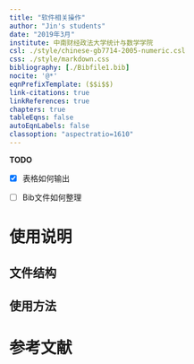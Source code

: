 ```yaml
---
title: "软件相关操作"
author: "Jin's students"
date: "2019年3月"
institute: 中南财经政法大学统计与数学学院
csl: ./style/chinese-gb7714-2005-numeric.csl
css: ./style/markdown.css
bibliography: [./Bibfile1.bib]
nocite: '@*'
eqnPrefixTemplate: ($$i$$)
link-citations: true
linkReferences: true
chapters: true
tableEqns: false
autoEqnLabels: false
classoption: "aspectratio=1610"
---
```






**TODO**

- [x] 表格如何输出
- [ ] Bib文件如何整理


# 使用说明

## 文件结构 

## 使用方法

# 参考文献
[//]: # (\bibliography{Bibfile1})
